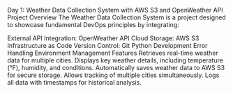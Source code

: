 Day 1: Weather Data Collection System with AWS S3 and OpenWeather API
Project Overview
The Weather Data Collection System is a project designed to showcase fundamental DevOps principles by integrating:

External API Integration: OpenWeather API
 Cloud Storage: AWS S3
Infrastructure as Code
Version Control: Git
Python Development
Error Handling
Environment Management
  Features
Retrieves real-time weather data for multiple cities.
Displays key weather details, including temperature (°F), humidity, and conditions.
Automatically saves weather data to AWS S3 for secure storage.
Allows tracking of multiple cities simultaneously.
Logs all data with timestamps for historical analysis.


